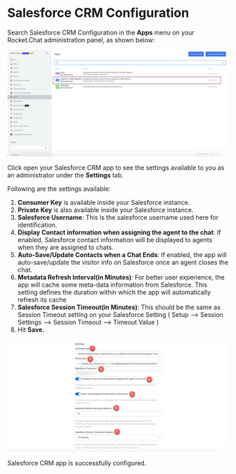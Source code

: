 # Salesforce CRM Configuration

Search Salesforce CRM Configuration in the **Apps** menu on your Rocket.Chat administration panel, as shown below:

![](<../../../../../.gitbook/assets/image (470).png>)

Click open your Salesforce CRM app to see the settings available to you as an administrator under the **Settings** tab.

Following are the settings available:

1. **Consumer Key** is available inside your Salesforce instance.
2. **Private Key** is also available inside your Salesforce instance.
3. **Salesforce Username**: This is the salesforce username used here for identification.
4. **Display Contact information when assigning the agent to the chat**: If enabled, Salesforce contact information will be displayed to agents when they are assigned to chats.
5. **Auto-Save/Update Contacts when a Chat Ends**: If enabled, the app will auto-save/update the visitor info on Salesforce once an agent closes the chat.
6. **Metadata Refresh Interval(in Minutes)**: For better user experience, the app will cache some meta-data information from Salesforce. This setting defines the duration within which the app will automatically refresh its cache
7. **Salesforce Session Timeout(in Minutes)**: This should be the same as Session Timeout setting on your Salesforce Setting ( Setup --> Session Settings --> Session Timeout --> Timeout Value )
8. Hit **Save.**

![Salesforce CRM App Settings](<../../../../../.gitbook/assets/RasaAppSettings .png>)

Salesforce CRM app is successfully configured.
